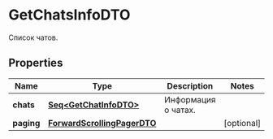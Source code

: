 

# GetChatsInfoDTO

Список чатов.

## Properties

Name | Type | Description | Notes
------------ | ------------- | ------------- | -------------
**chats** | [**Seq&lt;GetChatInfoDTO&gt;**](GetChatInfoDTO.md) | Информация о чатах. | 
**paging** | [**ForwardScrollingPagerDTO**](ForwardScrollingPagerDTO.md) |  |  [optional]



